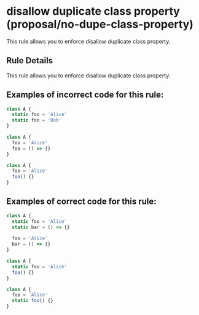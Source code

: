 # disallow duplicate class property (proposal/no-dupe-class-property)

This rule allows you to enforce disallow duplicate class property.

## Rule Details

This rule allows you to enforce disallow duplicate class property.

## Examples of **incorrect** code for this rule:

```js
class A {
  static foo = 'Alice'
  static foo = 'Bob'
}
```

```js
class A {
  foo = 'Alice'
  foo = () => {}
}
```

```js
class A {
  foo = 'Alice'
  foo() {}
}
```

## Examples of **correct** code for this rule:

```js
class A {
  static foo = 'Alice'
  static bar = () => {}
  
  foo = 'Alice'
  bar = () => {}
}
```

```js
class A {
  static foo = 'Alice'
  foo() {}
}
```

```js
class A {
  foo = 'Alice'
  static foo() {}
}
```

